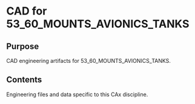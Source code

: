 # CAD for 53_60_MOUNTS_AVIONICS_TANKS

## Purpose
CAD engineering artifacts for 53_60_MOUNTS_AVIONICS_TANKS.

## Contents
Engineering files and data specific to this CAx discipline.
